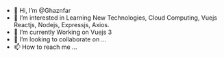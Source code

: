 - 👋 Hi, I’m @Ghaznfar
- 👀 I’m interested in Learning New Technologies, Cloud Computing, Vuejs Reactjs, Nodejs, Expressjs, Axios.
- 🌱 I’m currently Working on Vuejs 3
- 💞️ I’m looking to collaborate on ...
- 📫 How to reach me ...

<!---
Ghaznfar/Ghaznfar is a ✨ special ✨ repository because its `README.md` (this file) appears on your GitHub profile.
You can click the Preview link to take a look at your changes.
--->
